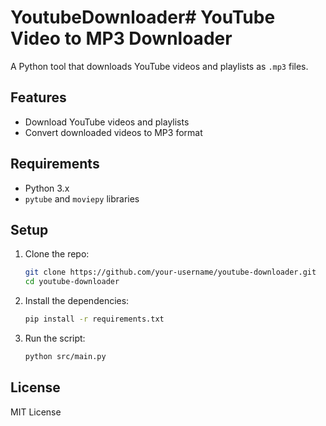 # YoutubeDownloader# YouTube Video to MP3 Downloader

A Python tool that downloads YouTube videos and playlists as `.mp3` files.

## Features
- Download YouTube videos and playlists
- Convert downloaded videos to MP3 format

## Requirements
- Python 3.x
- `pytube` and `moviepy` libraries

## Setup
1. Clone the repo:
    ```bash
    git clone https://github.com/your-username/youtube-downloader.git
    cd youtube-downloader
    ```

2. Install the dependencies:
    ```bash
    pip install -r requirements.txt
    ```

3. Run the script:
    ```bash
    python src/main.py
    ```

## License
MIT License
